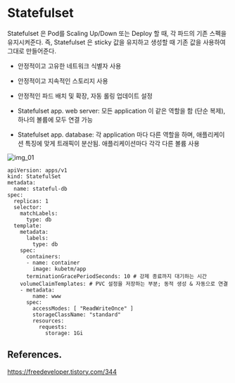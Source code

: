 # Statefulset

Statefulset 은 Pod를 Scaling Up/Down 또는 Deploy 할 때, 각 파드의 기존 스펙을 유지시켜준다. 즉, Statefulset 은 sticky 값을 유지하고 생성할 때 기존 값을 사용하여 그대로 만들어준다. 

- 안정적이고 고유한 네트워크 식별자 사용
- 안정적이고 지속적인 스토리지 사용 
- 안정적인 파드 배치 및 확장, 자동 롤링 업데이트 설정 

- Statefulset app. web server: 모든 application 이 같은 역할을 함 (단순 복제), 하나의 볼륨에 모두 연결 가능 
- Statefulset app. database: 각 application 마다 다른 역할을 하며, 애플리케이션 특징에 맞게 트래픽이 분산됨. 애플리케이션마다 각각 다른 볼륨 사용

![img_01](https://kubetm.github.io/img/practice/intermediate/StatefulSet%20with%20Stateless,%20Stateful%20Application%20for%20Kubernetes.jpg)

```
apiVersion: apps/v1
kind: StatefulSet
metadata:
  name: stateful-db
spec:
  replicas: 1
  selector:
    matchLabels:
      type: db
  template:
    metadata:
      labels:
        type: db
    spec:
      containers:
      - name: container
        image: kubetm/app
      terminationGracePeriodSeconds: 10 # 강제 종료까지 대기하는 시간
    volumeClaimTemplates: # PVC 설정을 저장하는 부분; 동적 생성 & 자동으로 연결 
    - metadata:
        name: www
      spec:
        accessModes: [ "ReadWriteOnce" ]
        storageClassName: "standard"
        resources:
          requests:
            storage: 1Gi 
```

## References.
https://freedeveloper.tistory.com/344

